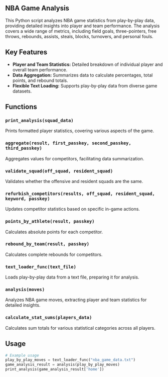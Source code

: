 ## NBA Game Analysis

This Python script analyzes NBA game statistics from play-by-play data, providing detailed insights into player and team performance. The analysis covers a wide range of metrics, including field goals, three-pointers, free throws, rebounds, assists, steals, blocks, turnovers, and personal fouls.

## Key Features

- **Player and Team Statistics:** Detailed breakdown of individual player and overall team performance.
- **Data Aggregation:** Summarizes data to calculate percentages, total points, and rebound totals.
- **Flexible Text Loading:** Supports play-by-play data from diverse game datasets.

## Functions

### `print_analysis(squad_data)`

Prints formatted player statistics, covering various aspects of the game.

### `aggregate(result, first_passkey, second_passkey, third_passkey)`

Aggregates values for competitors, facilitating data summarization.

### `validate_squad(off_squad, resident_squad)`

Validates whether the offensive and resident squads are the same.

### `refurbish_competitors(results, off_squad, resident_squad, keyword, passkey)`

Updates competitor statistics based on specific in-game actions.

### `points_by_athlete(result, passkey)`

Calculates absolute points for each competitor.

### `rebound_by_team(result, passkey)`

Calculates complete rebounds for competitors.

### `text_loader_func(text_file)`

Loads play-by-play data from a text file, preparing it for analysis.

### `analysis(moves)`

Analyzes NBA game moves, extracting player and team statistics for detailed insights.

### `calculate_stat_sums(players_data)`

Calculates sum totals for various statistical categories across all players.

## Usage

```python
# Example usage
play_by_play_moves = text_loader_func("nba_game_data.txt")
game_analysis_result = analysis(play_by_play_moves)
print_analysis(game_analysis_result['home'])
